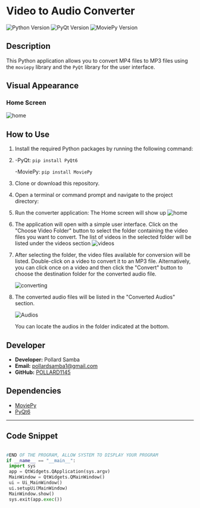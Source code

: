 # Video to Audio Converter

![Python Version](https://img.shields.io/badge/Python-3.x-blue.svg)
![PyQt Version](https://img.shields.io/badge/PyQt-6.x-brightgreen.svg)
![MoviePy Version](https://img.shields.io/badge/MoviePy-Latest-red.svg)

## Description

This Python application allows you to convert MP4 files to MP3 files using the `moviepy` library and the `PyQt` library for the user interface.

## Visual Appearance
   ### Home Screen
![home](https://github.com/POLLARD1145/video_to_audio_converter_Python/assets/69053974/d8307a4b-33b1-4375-b042-fd55941f48a3)




## How to Use

1. Install the required Python packages by running the following command:
2. 
   -PyQt:   ```pip install PyQt6```
   
   -MoviePy:  ```pip install MoviePy```

4. Clone or download this repository.

5. Open a terminal or command prompt and navigate to the project directory:


6. Run the converter application:
   The Home screen will show up
   ![home](https://github.com/POLLARD1145/video_to_audio_converter_Python/assets/69053974/d8307a4b-33b1-4375-b042-fd55941f48a3)

8. The application will open with a simple user interface. Click on the "Choose Video Folder" button to select the folder containing the video files you want to convert.
   The list of videos in the selected folder will be listed under the videos section
   ![videos](https://github.com/POLLARD1145/video_to_audio_converter_Python/assets/69053974/20f4ba8d-a3d1-4a0e-9077-d018bf4ddd16)


10. After selecting the folder, the video files available for conversion will be listed. Double-click on a video to convert it to an MP3 file. Alternatively, you can click once on a video and then click the "Convert" button to choose the destination folder for the converted audio file.

    ![converting](https://github.com/POLLARD1145/video_to_audio_converter_Python/assets/69053974/b5e1d691-b5ce-48c8-832e-ed3978c0e25b)

12. The converted audio files will be listed in the "Converted Audios" section.

    ![Audios](https://github.com/POLLARD1145/video_to_audio_converter_Python/assets/69053974/e3d1e134-d697-4a79-9c84-62680e9f9b73)

    You can locate the audios in the folder indicated at the bottom.


## Developer

- **Developer:** Pollard Samba
- **Email:** pollardsamba1@gmail.com
- **GitHub:** [POLLARD1145](https://github.com/POLLARD1145)

## Dependencies

- [MoviePy](https://zulko.github.io/moviepy/)
- [PyQt6](https://pypi.org/project/PyQt6/)

---
## Code Snippet

```python

#END OF THE PROGRAM, ALLOW SYSTEM TO DISPLAY YOUR PROGRAM
if __name__ == "__main__":
 import sys
 app = QtWidgets.QApplication(sys.argv)
 MainWindow = QtWidgets.QMainWindow()
 ui = Ui_MainWindow()
 ui.setupUi(MainWindow)
 MainWindow.show()
 sys.exit(app.exec())
